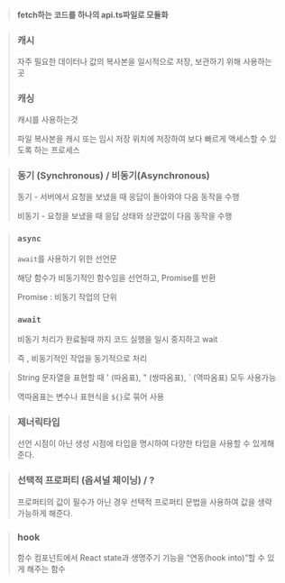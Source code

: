> #### fetch하는 코드를 하나의 api.ts파일로 모듈화

> ### 캐시
> 자주 필요한 데이터나 값의 복사본을 일시적으로 저장, 보관하기 위해 사용하는 곳 
> ### 캐싱
> 캐시를 사용하는것
> 
> 파일 복사본을 캐시 또는 임시 저장 위치에 저장하여 보다 빠르게 액세스할 수 있도록 하는 프로세스

> ### 동기 (Synchronous) / 비동기(Asynchronous)
> 동기 - 서버에서 요청을 보냈을 때 응답이 돌아와야 다음 동작을 수행
> 
> 비동기 - 요청을 보냈을 때 응답 상태와 상관없이 다음 동작을 수행

> ### `async`
> 
> `await`를 사용하기 위한 선언문
> 
> 해당 함수가 비동기적인 함수임을 선언하고, Promise를 반환
> 
> Promise : 비동기 작업의 단위
> ### `await` 
> 비동기 처리가 완료될때 까지 코드 실행을 일시 중지하고 wait
> 
> 즉 , 비동기적인 작업을 동기적으로 처리

> String 문자열을 표현할 때 ' (따옴표), " (쌍따옴표), ` (역따옴표) 모두 사용가능
> 
> 역따옴표는 변수나 표현식을 `${}`로 묶어 사용

> ### 제너릭타입
> 선언 시점이 아닌 생성 시점에 타입을 명시하여 다양한 타입을 사용할 수 있게해준다.

> ### 선택적 프로퍼티 (옵셔널 체이닝) / ?
> 프로퍼티의 값이 필수가 아닌 경우 선택적 프로퍼티 문법을 사용하여 값을 생략가능하게 해준다.

> ### hook
> 함수 컴포넌트에서 React state과 생명주기 기능을 “연동(hook into)”할 수 있게 해주는 함수
